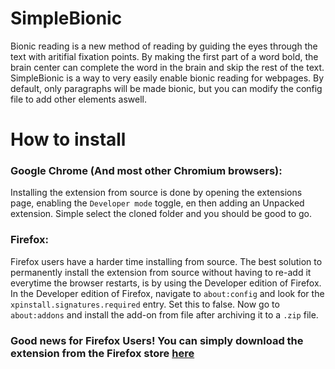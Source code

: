 # SimpleBionic

Bionic reading is a new method of reading by guiding the eyes through the text with aritifial fixation points. By making the first part of a word bold, the brain center can complete the word in the brain and skip the rest of the text.
SimpleBionic is a way to very easily enable bionic reading for webpages. By default, only paragraphs will be made bionic, but you can modify the config file to add other elements aswell.

# How to install
### Google Chrome (And most other Chromium browsers):
Installing the extension from source is done by opening the extensions page, enabling the `Developer mode` toggle, en then adding an Unpacked extension. Simple select the cloned folder and you should be good to go.

### Firefox:
Firefox users have a harder time installing from source. The best solution to permanently install the extension from source without having to re-add it everytime the browser restarts, is by using the Developer edition of Firefox. In the Developer edition of Firefox, navigate to `about:config` and look for the `xpinstall.signatures.required` entry. Set this to false. Now go to `about:addons` and install the add-on from file after archiving it to a `.zip` file.

### Good news for Firefox Users! You can simply download the extension from the Firefox store [here](https://addons.mozilla.org/en-US/firefox/addon/simplebionic/)
